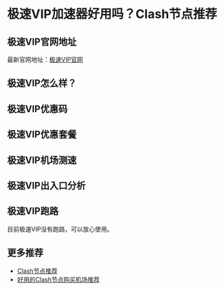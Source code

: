 # 极速VIP加速器好用吗？Clash节点推荐

## 极速VIP官网地址
最新官网地址：[极速VIP官网](https://ct.affxc.com/jisuvip/)

## 极速VIP怎么样？


## 极速VIP优惠码


## 极速VIP优惠套餐


## 极速VIP机场测速


## 极速VIP出入口分析


## 极速VIP跑路
目前极速VIP没有跑路，可以放心使用。

## 更多推荐
 - [Clash节点推荐](https://github.com/clashdownload/Clash)
 - [好用的Clash节点购买机场推荐](https://clash.top/node/?utm_source=github&utm_medium=clashdownload-details)
